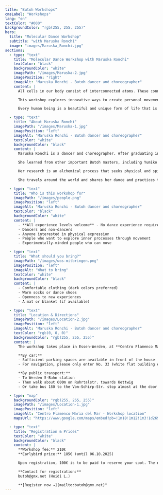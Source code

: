 ```yaml
---
title: "Butoh Workshops"
cmsLabel: "Workshops"
lang: "en"
textColor: "#000"
backgroundColor: "rgb(255, 255, 255)"
hero:
  title: "Molecular Dance Workshop"
  subtitle: "with Maruska Ronchi"
  image: "images/Maruska_Ronchi.jpg"
sections:
  - type: "text"
    title: "Molecular Dance Workshop with Maruska Ronchi"
    textColor: "black"
    backgroundColor: "white"
    imagePath: "/images/Maruska-2.jpg"
    imagePosition: "right"
    imageAlt: "Maruska Ronchi - Butoh dancer and choreographer"
    content: |
      All cells in our body consist of interconnected atoms. These connections are in constant transformation, changing, breaking apart and reconnecting, in an eternal dance enabled by space and energy. Human existence is also based on connections and exchange. To understand these connections, we need space and silence so that we can feel the dance of life.

      This workshop explores innovative ways to create personal movements, focusing on the spaces and silence between movements in our body. Guided explorations with concrete and abstract images help us discover new interactions with space and others. The silence between movements is the gateway to new possibilities.

      Every human being is a beautiful and unique form of life that is connected to everything. Let us discover our unique qualities and movements and share them as gifts with others to strengthen the bonds that connect us.

  - type: "text"
    title: "About Maruska Ronchi"
    imagePath: "/images/Maruska-1.jpg"
    imagePosition: "left"
    imageAlt: "Maruska Ronchi - Butoh dancer and choreographer"
    textColor: "white"
    backgroundColor: "black"
    content: |
      Maruska Ronchi is a dancer and choreographer. After graduating in Contemporary Dance, she discovered Butoh in 2009 through Atsushi Takenouchi. She studied with him for 14 years and became his assistant at the Butoh school in Italy, where she could intensively practice, learn and teach.

      She learned from other important Butoh masters, including Yumiko Yoshioka, Yoshito Ohno, Minako Seki, Seisaku, Carlotta Ikeda, Ima Tenko, Natsu Nakajima, Semimaru (Sankai Yuku), Imre Tohrman and Masaki Iwana.

      Her research is an alchemical process that seeks physical and spiritual transformation in the matter of the body. She investigates not only movement, but also silence, emptiness, stillness and the space in between.

      She travels around the world and shares her dance and practices through performances, workshops and collaboration with international artists. She presents her works in many European countries, as well as in Canada, Mauritius and Japan.

  - type: "text"
    title: "Who is this workshop for"
    imagePath: "/images/people.png"
    imagePosition: "left"
    imageAlt: "Maruska Ronchi - Butoh dancer and choreographer"
    textColor: "black"
    backgroundColor: "white"
    content: |
      - **All experience levels welcome** - No dance experience required for this workshop
      - Dancers and non-dancers
      - Anyone interested in physical expression
      - People who want to explore inner processes through movement
      - Experimentally-minded people who can move

  - type: "text"
    title: "What should you bring?"
    imagePath: "/images/was-mitbringen.png"
    imagePosition: "left"
    imageAlt: "What to bring"
    textColor: "white"
    backgroundColor: "black"
    content: |
      - Comfortable clothing (dark colors preferred)
      - Warm socks or dance shoes
      - Openness to new experiences
      - A mat or blanket (if available)

  - type: "text"
    title: "Location & Directions"
    imagePath: "/images/Location-2.jpg"
    imagePosition: "left"
    imageAlt: "Maruska Ronchi - Butoh dancer and choreographer"
    textColor: "rgb(0, 0, 0)"
    backgroundColor: "rgb(255, 255, 255)"
    content: |
      The workshop takes place in Essen-Werden, at **Centro Flamenco Maria del Mar**, Ruhrtalstr. 33a, 45239 Essen. We will be in a large, bright dance room with a first-class sprung floor. Changing rooms are available.

      **By car:**
      - Sufficient parking spaces are available in front of the house
      - For navigation, please only enter No. 33 (white flat building on the right side)

      **By public transport:**
      - To Werden S-Bahn station
      - Then walk about 600m on Ruhrtalstr. towards Kettwig
      - Or take bus 180 to the Von-Schirp-Str. stop almost at the door

  - type: "map"
    backgroundColor: "rgb(255, 255, 255)"
    imagePath: "/images/Location-1.jpg"
    imagePosition: "left"
    imageAlt: "Centro Flamenco Maria del Mar - Workshop location"
    mapsUrl: "https://www.google.com/maps/embed?pb=!1m18!1m12!1m3!1d2694.3466940305034!2d6.989697076642!3d51.383168319771265!2m3!1f0!2f0!3f0!3m2!1i1024!2i768!4f13.1!3m3!1m2!1s0x47b8c4aefe795181%3A0xe5ba95fb8afa786a!2sCentro%20Flamenco%20Mar%C3%ADa%20del%20Mar!5e1!3m2!1sen!2sde!4v1753594603948!5m2!1sen!2sde"

  - type: "text"
    title: "Registration & Prices"
    textColor: "white"
    backgroundColor: "black"
    content: |
      **Workshop fee:** 210€  
      **Earlybird price:** 185€ (until 06.10.2025)

      Upon registration, 100€ is to be paid to reserve your spot. The number of participants is limited to ensure an intensive and personal atmosphere.

      **Contact for registration:**  
      butoh@gmx.net (Heidi L.)

      **[Register now →](mailto:butoh@gmx.net)"
---
```


